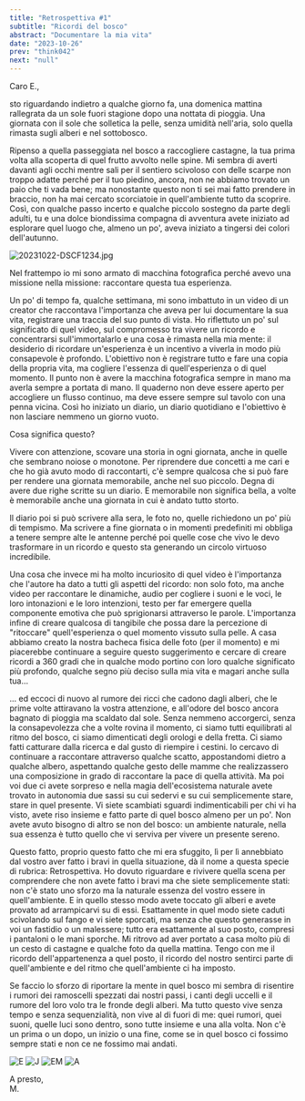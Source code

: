```yaml
---
title: "Retrospettiva #1"
subtitle: "Ricordi del bosco"
abstract: "Documentare la mia vita"
date: "2023-10-26"
prev: "think042"
next: "null"
---
```


Caro E.,

sto riguardando indietro a qualche giorno fa, una domenica mattina rallegrata da un sole fuori stagione dopo una nottata di pioggia. Una giornata con il sole che solletica la pelle, senza umidità nell'aria, solo quella rimasta sugli alberi e nel sottobosco.

Ripenso a quella passeggiata nel bosco a raccogliere castagne, la tua prima volta alla scoperta di quel frutto avvolto nelle spine. Mi sembra di averti davanti agli occhi mentre sali per il sentiero scivoloso con delle scarpe non troppo adatte perché per il tuo piedino, ancora, non ne abbiamo trovato un paio che ti vada bene; ma nonostante questo non ti sei mai fatto prendere in braccio, non ha mai cercato scorciatoie in quell'ambiente tutto da scoprire. Così, con qualche passo incerto e qualche piccolo sostegno da parte degli adulti, tu e una dolce biondissima compagna di avventura avete iniziato ad esplorare quel luogo che, almeno un po', aveva iniziato a tingersi dei colori dell'autunno.  

![20231022-DSCF1234.jpg](/images/Retrospettiva10.jpg)

Nel frattempo io mi sono armato di macchina fotografica perché avevo una missione nella missione: raccontare questa tua esperienza.

Un po' di tempo fa, qualche settimana, mi sono imbattuto in un video di un creator che raccontava l'importanza che aveva per lui documentare la sua vita, registrare una traccia del suo punto di vista. Ho riflettuto  un po' sul significato di quel video, sul compromesso tra vivere un ricordo e concentrarsi sull'immortalarlo e una cosa è rimasta nella mia mente: il desiderio di ricordare un'esperienza è un incentivo a viverla in modo più consapevole è profondo. L'obiettivo non è registrare tutto e fare una copia della propria vita, ma cogliere l'essenza di quell'esperienza o di quel momento. Il punto non è avere la macchina fotografica sempre in mano ma averla sempre a portata di mano. Il quaderno non deve essere aperto per accogliere un flusso continuo, ma deve essere sempre sul tavolo con una penna vicina. Così ho iniziato un diario, un diario quotidiano e l'obiettivo è non lasciare nemmeno un giorno vuoto.

Cosa significa questo?

Vivere con attenzione, scovare una storia in ogni giornata, anche in quelle che sembrano noiose o monotone. Per riprendere due concetti a me cari e che ho già avuto modo di raccontarti, c'è sempre qualcosa che si può fare per rendere una giornata memorabile, anche nel suo piccolo. Degna di avere due righe scritte su un diario. E memorabile non significa bella, a volte è memorabile anche una giornata in cui è andato tutto storto.

Il diario poi si può scrivere alla sera, le foto no, quelle richiedono un po' più di tempismo. Ma scrivere a fine giornata o in momenti predefiniti mi obbliga a tenere sempre alte le antenne perché poi quelle cose che vivo le devo trasformare in un ricordo e questo sta generando un circolo virtuoso incredibile.

Una cosa che invece mi ha molto incuriosito di quel video è l'importanza che l'autore ha dato a tutti gli aspetti del ricordo: non solo foto, ma anche video per raccontare le dinamiche, audio per cogliere i suoni e le voci, le loro intonazioni e le loro intenzioni, testo per far emergere quella componente emotiva che può sprigionarsi attraverso le parole. L'importanza infine di creare qualcosa di tangibile che possa dare la percezione di "ritoccare" quell'esperienza o quel momento vissuto sulla pelle. A casa abbiamo creato la nostra bacheca fisica delle foto (per il momento) e mi piacerebbe continuare a seguire questo suggerimento e cercare di creare ricordi a 360 gradi che in qualche modo portino con loro qualche significato più profondo, qualche segno più deciso sulla mia vita e magari anche sulla tua...

... ed eccoci di nuovo al rumore dei ricci che cadono dagli alberi, che le prime volte attiravano la vostra attenzione, e all'odore del bosco ancora bagnato di pioggia ma scaldato dal sole. Senza nemmeno accorgerci, senza la consapevolezza che a volte rovina il momento, ci siamo tutti equilibrati al ritmo del bosco, ci siamo dimenticati degli orologi e della fretta. Ci siamo fatti catturare dalla ricerca e dal gusto di riempire i cestini. Io cercavo di continuare a raccontare attraverso qualche scatto, appostandomi dietro a qualche albero, aspettando qualche gesto delle mamme che realizzassero una composizione in grado di raccontare la pace di quella attività. Ma poi voi due ci avete sorpreso e nella magia dell'ecosistema naturale avete trovato in autonomia due sassi su cui sedervi e su cui semplicemente stare, stare in quel presente. Vi siete scambiati sguardi indimenticabili per chi vi ha visto, avete riso insieme e fatto parte di quel bosco almeno per un po'. Non avete avuto bisogno di altro  se non del bosco: un ambiente naturale, nella sua essenza è tutto quello che vi serviva per vivere un presente sereno.

Questo fatto, proprio questo fatto che mi era sfuggito, lì per lì annebbiato dal vostro aver fatto i bravi in quella situazione, dà il nome a questa specie di rubrica: Retrospettiva. Ho dovuto riguardare e rivivere quella scena per comprendere che non avete fatto i bravi ma che siete semplicemente stati: non c'è stato uno sforzo ma la naturale essenza del vostro essere in quell'ambiente. E in quello stesso modo avete toccato gli alberi e avete provato ad arrampicarvi su di essi. Esattamente in quel modo siete caduti scivolando sul fango e vi siete sporcati, ma senza che questo generasse in voi un fastidio o un malessere; tutto era esattamente al suo posto, compresi i pantaloni o le mani sporche. Mi ritrovo ad aver portato a casa molto più di un cesto di castagne e qualche foto da quella mattina. Tengo con me il ricordo dell'appartenenza a quel posto, il ricordo del nostro sentirci parte di quell'ambiente e del ritmo che quell'ambiente ci ha imposto.

Se faccio lo sforzo di riportare la mente in quel bosco mi sembra di risentire i rumori dei ramoscelli spezzati dai nostri passi, i canti degli uccelli e il rumore del loro volo tra le fronde degli alberi. Ma tutto questo vive senza tempo e senza sequenzialità, non vive al di fuori di me: quei rumori, quei suoni, quelle luci sono dentro, sono tutte insieme e una alla volta. Non c'è un prima o un dopo, un inizio o una fine, come se in quel bosco ci fossimo sempre stati e non ce ne fossimo mai andati.

![E](/images/Retrospettiva11.jpg)
![J](/images/Retrospettiva12.jpg)
![EM](/images/Retrospettiva13.jpg)
![A](/images/Retrospettiva14.jpg)

A presto,  
M.
